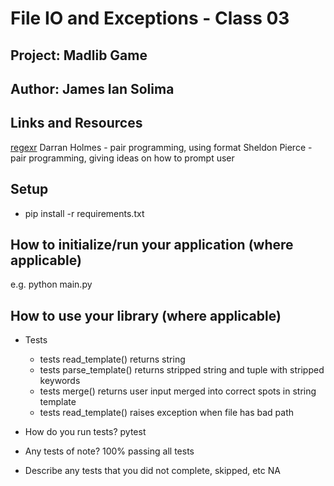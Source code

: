 # File IO and Exceptions - Class 03
## Project: Madlib Game
## Author: James Ian Solima
## Links and Resources

[regexr](https://regexr.com/)
Darran Holmes - pair programming, using format
Sheldon Pierce - pair programming, giving ideas on how to prompt user

## Setup
- pip install -r requirements.txt

## How to initialize/run your application (where applicable)
e.g. python main.py

## How to use your library (where applicable)
- Tests
    - tests read_template() returns string
    - tests parse_template() returns stripped string and tuple with stripped keywords
    - tests merge() returns user input merged into correct spots in string template
    - tests read_template() raises exception when file has bad path

- How do you run tests?
pytest

- Any tests of note?
100% passing all tests

- Describe any tests that you did not complete, skipped, etc
NA